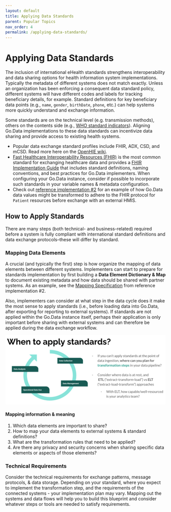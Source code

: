 ```yaml
---
layout: default
title: Applying Data Standards
parent: Popular Topics
nav_order: 4
permalink: /applying-data-standards/
---
```

# Applying Data Standards
The inclusion of international eHealth standards strengthens interoperability and data sharing options for health information system implementations. Typically the metadata of different systems does not match exactly. Unless an organization has been enforcing a consequent data standard policy, different systems will have different codes and labels for tracking beneficiary details, for example. Standard definitions for key beneficiary data points (e.g., `name`, `gender`, `birthDate`, `phone`, etc.) can help systems more quickly understand and exchange information. 

Some standards are on the technical level (e.g. transmission methods), others on the contents side (e.g., [WHO standard indicators](http://who.int/data/gho/indicator-metadata-registry)). Aligning Go.Data implementations to these data standards can incentivize data sharing and provide access to existing health systems.

- Popular data exchange standard profiles include FHIR, ADX, CSD, and mCSD. Read more here on the [OpenHIE wiki](https://wiki.ohie.org/display/documents/OpenHIE+Standards+and+Profiles).
- [Fast Healthcare Interoperability Resources (FHIR)](https://www.hl7.org/fhir/overview.html) is the most common standard for exchanging healthcare data and provides a [FHIR Implementation Guide](https://www.hl7.org/fhir/implementationguide.html) that includes standard definitions, naming conventions, and best practices for Go.Data implementers. When configuring your Go.Data instance, consider if possible to incorporate such standards in your variable names & metadata configuration. 
- Check out [reference implementation #2](https://worldhealthorganization.github.io/godata/1-2-godata--hmissurveillance-system/) for an example of how Go.Data data values might be transformed to adhere to the FHIR protocol for `Patient` resources before exchange with an external HMIS. 

## How to Apply Standards
There are many steps (both technical- and business-related) required before a system is fully compliant with international standard definitions and data exchange protocols–these will differ by standard. 
 
### Mapping Data Elements
A crucial (and typically the first) step is how organize the mapping of data elements between different systems. Implementers can start to prepare for standards implementation by first building a **Data Element Dictionary & Map** to document existing metadata and how data should be shared with partner systems. As an example, see the [Mapping Specification](https://docs.google.com/spreadsheets/d/1SNx5wB818ikveaVhHqW9c4N05leL1WGZulsdC_BJj70/edit#gid=1444757722) from reference implementation #2. 

Also, implementers can consider at what step in the data cycle does it make the most sense to apply standards (i.e., before loading data into Go.Data, after exporting for reporting to external systems). If standards are not applied within the Go.Data instance itself, perhaps their application is only important before sharing with external systems and can therefore be applied during the data exchange workflow. 

![applying-standards](../assets/applying-standards.png)

#### Mapping information & meaning
1. Which data elements are important to share? 
2. How to map your data elements to external systems & standard definitions? 
3. What are the transformation rules that need to be applied? 
4. Are there any privacy and security concerns when sharing specific data elements or aspects of those elements? 

### Technical Requirements
Consider the technical requirements for exchange patterns, message protocols, & data storage.  Depending on your standard, where you expect to implement the transformation step, and the requirements of the connected systems - your implementation plan may vary. Mapping out the systems and data flows will help you to build this blueprint and consider whatever steps or tools are needed to satisfy requirements. 

